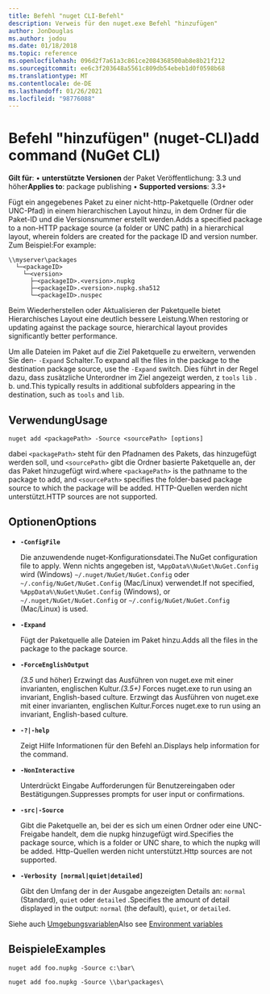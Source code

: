 ```yaml
---
title: Befehl "nuget CLI-Befehl"
description: Verweis für den nuget.exe Befehl "hinzufügen"
author: JonDouglas
ms.author: jodou
ms.date: 01/18/2018
ms.topic: reference
ms.openlocfilehash: 096d2f7a61a3c861ce2084368500ab8e8b21f212
ms.sourcegitcommit: ee6c3f203648a5561c809db54ebeb1d0f0598b68
ms.translationtype: MT
ms.contentlocale: de-DE
ms.lasthandoff: 01/26/2021
ms.locfileid: "98776088"
---
```

# <a name="add-command-nuget-cli"></a><span data-ttu-id="76f18-103">Befehl "hinzufügen" (nuget-CLI)</span><span class="sxs-lookup"><span data-stu-id="76f18-103">add command (NuGet CLI)</span></span>

<span data-ttu-id="76f18-104">**Gilt für**: &bullet; **unterstützte Versionen** der Paket Veröffentlichung: 3.3 und höher</span><span class="sxs-lookup"><span data-stu-id="76f18-104">**Applies to**: package publishing &bullet; **Supported versions**: 3.3+</span></span>

<span data-ttu-id="76f18-105">Fügt ein angegebenes Paket zu einer nicht-http-Paketquelle (Ordner oder UNC-Pfad) in einem hierarchischen Layout hinzu, in dem Ordner für die Paket-ID und die Versionsnummer erstellt werden.</span><span class="sxs-lookup"><span data-stu-id="76f18-105">Adds a specified package to a non-HTTP package source (a folder or UNC path) in a hierarchical layout, wherein folders are created for the package ID and version number.</span></span> <span data-ttu-id="76f18-106">Zum Beispiel:</span><span class="sxs-lookup"><span data-stu-id="76f18-106">For example:</span></span>

```
\\myserver\packages
  └─<packageID>
    └─<version>
      ├─<packageID>.<version>.nupkg
      ├─<packageID>.<version>.nupkg.sha512
      └─<packageID>.nuspec
```

<span data-ttu-id="76f18-107">Beim Wiederherstellen oder Aktualisieren der Paketquelle bietet Hierarchisches Layout eine deutlich bessere Leistung.</span><span class="sxs-lookup"><span data-stu-id="76f18-107">When restoring or updating against the package source, hierarchical layout provides significantly better performance.</span></span>

<span data-ttu-id="76f18-108">Um alle Dateien im Paket auf die Ziel Paketquelle zu erweitern, verwenden Sie den- `-Expand` Schalter.</span><span class="sxs-lookup"><span data-stu-id="76f18-108">To expand all the files in the package to the destination package source, use the `-Expand` switch.</span></span> <span data-ttu-id="76f18-109">Dies führt in der Regel dazu, dass zusätzliche Unterordner im Ziel angezeigt werden, z `tools` `lib` . b. und.</span><span class="sxs-lookup"><span data-stu-id="76f18-109">This typically results in additional subfolders appearing in the destination, such as `tools` and `lib`.</span></span>

## <a name="usage"></a><span data-ttu-id="76f18-110">Verwendung</span><span class="sxs-lookup"><span data-stu-id="76f18-110">Usage</span></span>

```cli
nuget add <packagePath> -Source <sourcePath> [options]
```

<span data-ttu-id="76f18-111">dabei `<packagePath>` steht für den Pfadnamen des Pakets, das hinzugefügt werden soll, und `<sourcePath>` gibt die Ordner basierte Paketquelle an, der das Paket hinzugefügt wird.</span><span class="sxs-lookup"><span data-stu-id="76f18-111">where `<packagePath>` is the pathname to the package to add, and `<sourcePath>` specifies the folder-based package source to which the package will be added.</span></span> <span data-ttu-id="76f18-112">HTTP-Quellen werden nicht unterstützt.</span><span class="sxs-lookup"><span data-stu-id="76f18-112">HTTP sources are not supported.</span></span>

## <a name="options"></a><span data-ttu-id="76f18-113">Optionen</span><span class="sxs-lookup"><span data-stu-id="76f18-113">Options</span></span>

- **`-ConfigFile`**

  <span data-ttu-id="76f18-114">Die anzuwendende nuget-Konfigurationsdatei.</span><span class="sxs-lookup"><span data-stu-id="76f18-114">The NuGet configuration file to apply.</span></span> <span data-ttu-id="76f18-115">Wenn nichts angegeben ist, `%AppData%\NuGet\NuGet.Config` wird (Windows) `~/.nuget/NuGet/NuGet.Config` oder `~/.config/NuGet/NuGet.Config` (Mac/Linux) verwendet.</span><span class="sxs-lookup"><span data-stu-id="76f18-115">If not specified, `%AppData%\NuGet\NuGet.Config` (Windows), or `~/.nuget/NuGet/NuGet.Config` or `~/.config/NuGet/NuGet.Config` (Mac/Linux) is used.</span></span>

- **`-Expand`**

  <span data-ttu-id="76f18-116">Fügt der Paketquelle alle Dateien im Paket hinzu.</span><span class="sxs-lookup"><span data-stu-id="76f18-116">Adds all the files in the package to the package source.</span></span>

- **`-ForceEnglishOutput`**

  <span data-ttu-id="76f18-117">*(3.5* und höher) Erzwingt das Ausführen von nuget.exe mit einer invarianten, englischen Kultur.</span><span class="sxs-lookup"><span data-stu-id="76f18-117">*(3.5+)* Forces nuget.exe to run using an invariant, English-based culture.</span></span>
<span data-ttu-id="76f18-118">Erzwingt das Ausführen von nuget.exe mit einer invarianten, englischen Kultur.</span><span class="sxs-lookup"><span data-stu-id="76f18-118">Forces nuget.exe to run using an invariant, English-based culture.</span></span>

- **`-?|-help`**

  <span data-ttu-id="76f18-119">Zeigt Hilfe Informationen für den Befehl an.</span><span class="sxs-lookup"><span data-stu-id="76f18-119">Displays help information for the command.</span></span>

- **`-NonInteractive`**

  <span data-ttu-id="76f18-120">Unterdrückt Eingabe Aufforderungen für Benutzereingaben oder Bestätigungen.</span><span class="sxs-lookup"><span data-stu-id="76f18-120">Suppresses prompts for user input or confirmations.</span></span>

- **`-src|-Source`**

   <span data-ttu-id="76f18-121">Gibt die Paketquelle an, bei der es sich um einen Ordner oder eine UNC-Freigabe handelt, dem die nupkg hinzugefügt wird.</span><span class="sxs-lookup"><span data-stu-id="76f18-121">Specifies the package source, which is a folder or UNC share, to which the nupkg will be added.</span></span> <span data-ttu-id="76f18-122">Http-Quellen werden nicht unterstützt.</span><span class="sxs-lookup"><span data-stu-id="76f18-122">Http sources are not supported.</span></span>

- **`-Verbosity [normal|quiet|detailed]`**

  <span data-ttu-id="76f18-123">Gibt den Umfang der in der Ausgabe angezeigten Details an: `normal` (Standard), `quiet` oder `detailed` .</span><span class="sxs-lookup"><span data-stu-id="76f18-123">Specifies the amount of detail displayed in the output: `normal` (the default), `quiet`, or `detailed`.</span></span>

<span data-ttu-id="76f18-124">Siehe auch [Umgebungsvariablen](cli-ref-environment-variables.md)</span><span class="sxs-lookup"><span data-stu-id="76f18-124">Also see [Environment variables](cli-ref-environment-variables.md)</span></span>

## <a name="examples"></a><span data-ttu-id="76f18-125">Beispiele</span><span class="sxs-lookup"><span data-stu-id="76f18-125">Examples</span></span>

```cli
nuget add foo.nupkg -Source c:\bar\

nuget add foo.nupkg -Source \\bar\packages\
```
